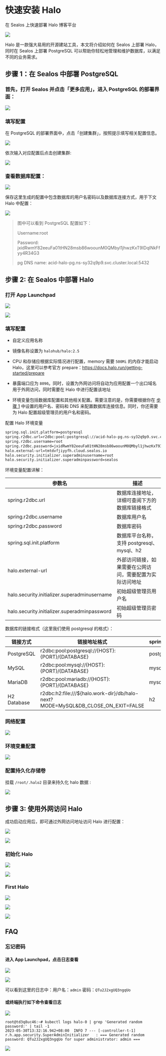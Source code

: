 # 快速安装 Halo

在 Sealos 上快速部署 Halo 博客平台

![](./images/halo_img-1.png)

Halo 是一款强大易用的开源建站工具，本文将介绍如何在 Sealos 上部署 Halo，同时在 Sealos 上部署 PostgreSQL 可以帮助你轻松地管理和维护数据库，以满足不同的业务需求。

## 步骤 1：在 Sealos 中部署 PostgreSQL

### 首先，打开 Sealos 并点击「更多应用」，进入 PostgreSQL 的部署界面：

![](./images/halo_img-2.png)

### 填写配置

在 PostgreSQL 的部署界面中，点击「创建集群」，按照提示填写相关配置信息。

![](./images/halo_img-3.png)

依次输入对应配置后点击创建集群:

![](./images/halo_img-4.png)

### 查看数据库配置：

![](./images/halo_img-5.png)

保存这里生成的配置中包含数据库的用户名密码以及数据库连接方式，用于下文 Halo 中配置：

![](./images/halo_img-6.png)

> 图中可以看到 PostgreSQL 配置如下：
>
> Username:root
>
> Password: jxidRwmY82eeuFa01tHN28msb86woounM0QMbyl1jhwzKxT9IDqlNkFfyy4R34G3 
>
> pg DNS name: acid-halo-pg.ns-sy32q9p9.svc.cluster.local:5432

## **步骤 2: 在 Sealos 中部署 Halo**

### **打开 App Launchpad**

![](./images/halo_img-7.png)

![](./images/halo_img-8.png)

### 填写配置

- 自定义应用名称

- 镜像名称设置为 `halohub/halo:2.5`

- CPU 和存储应根据实际情况进行配置，memory 需要 `500Mi` 的内存才能启动 Halo，这里可以参考官方 prepare：https://docs.halo.run/getting-started/prepare

- 暴露端口应为 `8090`。同时，设置为外网访问将自动为应用配置一个出口域名用于外网访问，同时需要在 Halo 中进行配置该地址

- 环境变量包括数据库配置和其他相关配置。需要注意的是，你需要根据你在 [步骤 1](#1) 中设置的用户名、密码和 DNS 来配置数据库连接信息。同时，你还需要为 Halo 配置超级管理员的用户名和密码。

配置 Halo 环境变量

```Bash
spring.sql.init.platform=postgresql
spring.r2dbc.url=r2dbc:pool:postgresql://acid-halo-pg.ns-sy32q9p9.svc.cluster.local:5432/halo
spring.r2dbc.username=root
spring.r2dbc.password=jxidRwmY82eeuFa01tHN28msb86woounM0QMbyl1jhwzKxT9IDqlNkFfyy4R34G3
halo.external-url=tmtdvfjiyyfh.cloud.sealos.io
halo.security.initializer.superadminusername=root
halo.security.initializer.superadminpassword=sealos
```

环境变量配置详解：

| 参数名                                       | 描述                                                     |
| -------------------------------------------- | -------------------------------------------------------- |
| spring.r2dbc.url                             | 数据库连接地址，详细可查阅下方的 数据库链接格式          |
| spring.r2dbc.username                        | 数据库用户名                                             |
| spring.r2dbc.password                        | 数据库密码                                               |
| spring.sql.init.platform                     | 数据库平台名称，支持 postgresql、mysql、h2               |
| halo.external-url                            | 外部访问链接，如果需要在公网访问，需要配置为实际访问地址 |
| halo.security.initializer.superadminusername | 初始超级管理员用户名                                     |
| halo.security.initializer.superadminpassword | 初始超级管理员密码                                       |

数据库的链接格式（这里我们使用 postgresql 的格式）：

| 链接方式    | 链接地址格式                                                 | spring.sql.init.platform |
| ----------- | ------------------------------------------------------------ | ------------------------ |
| PostgreSQL  | r2dbc:pool:postgresql://{HOST}:{PORT}/{DATABASE}             | postgresql               |
| MySQL       | r2dbc:pool:mysql://{HOST}:{PORT}/{DATABASE}                  | mysql                    |
| MariaDB     | r2dbc:pool:mariadb://{HOST}:{PORT}/{DATABASE}                | mysql                    |
| H2 Database | r2dbc:h2:file:///${halo.work-dir}/db/halo-next?MODE=MySQL&DB_CLOSE_ON_EXIT=FALSE | h2                       |

### 网络配置

![](./images/halo_img-9.png)

### 环境变量配置

![](./images/halo_img-10.png)

### **配置持久化存储卷**

挂载 `/root/.halo2` 目录来持久化 halo 数据 :

![](./images/halo_img-11.png)

## 步骤 3: 使用外网访问 Halo

成功启动应用后，即可通过外网访问地址访问 Halo 进行配置：

![](./images/halo_img-12.png)

![](./images/halo_img-13.png)

### **初始化 Halo**

![](./images/halo_img-14.png)

![](./images/halo_img-15.png)

### **First Halo**

![](./images/halo_img-16.png)

![](./images/halo_img-17.png)

![](./images/halo_img-18.png)

## FAQ

### 忘记密码

#### 进入 App Launchpad，点击日志查看

![](./images/halo_img-19.png)

![](./images/halo_img-20.png)

可以看到这里的日志中：用户名：`admin`    密码：`QTu2J2xgUQ3ngqUo`

#### 或终端执行如下命令查看日志

![](./images/halo_img-21.png)

```
root@td3q8uc46:~# kubectl logs halo-0 | grep 'Generated random password:' | tail -1
2023-05-30T13:32:16.942+08:00  INFO 7 --- [-controller-t-1] r.h.app.security.SuperAdminInitializer   : === Generated random password: QTu2J2xgUQ3ngqUo for super administrator: admin ===
```

![](./images/halo_img-22.png)
